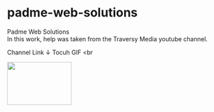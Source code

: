 # padme-web-solutions
Padme Web Solutions<br>
In this work, help was taken from the Traversy Media youtube channel.<br>

Channel Link ↓ Tocuh GIF <br

 <a href="https://www.youtube.com/c/TraversyMedia"><img style="width: 150px; height: 100px;" src="https://media2.giphy.com/media/13Nc3xlO1kGg3S/giphy.gif" alt=""></a> <br>
 
 



